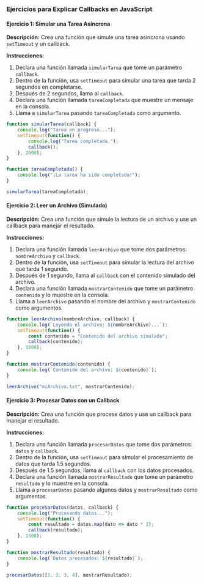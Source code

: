 ### Ejercicios para Explicar Callbacks en JavaScript

#### Ejercicio 1: Simular una Tarea Asíncrona
**Descripción:**
Crea una función que simule una tarea asíncrona usando `setTimeout` y un callback.

**Instrucciones:**
1. Declara una función llamada `simularTarea` que tome un parámetro `callback`.
2. Dentro de la función, usa `setTimeout` para simular una tarea que tarda 2 segundos en completarse.
3. Después de 2 segundos, llama al `callback`.
4. Declara una función llamada `tareaCompletada` que muestre un mensaje en la consola.
5. Llama a `simularTarea` pasando `tareaCompletada` como argumento.

```javascript
function simularTarea(callback) {
    console.log("Tarea en progreso...");
    setTimeout(function() {
        console.log("Tarea completada.");
        callback();
    }, 2000);
}

function tareaCompletada() {
    console.log("¡La tarea ha sido completada!");
}

simularTarea(tareaCompletada);
```

#### Ejercicio 2: Leer un Archivo (Simulado)
**Descripción:**
Crea una función que simule la lectura de un archivo y use un callback para manejar el resultado.

**Instrucciones:**
1. Declara una función llamada `leerArchivo` que tome dos parámetros: `nombreArchivo` y `callback`.
2. Dentro de la función, usa `setTimeout` para simular la lectura del archivo que tarda 1 segundo.
3. Después de 1 segundo, llama al `callback` con el contenido simulado del archivo.
4. Declara una función llamada `mostrarContenido` que tome un parámetro `contenido` y lo muestre en la consola.
5. Llama a `leerArchivo` pasando el nombre del archivo y `mostrarContenido` como argumentos.

```javascript
function leerArchivo(nombreArchivo, callback) {
    console.log(`Leyendo el archivo: ${nombreArchivo}...`);
    setTimeout(function() {
        const contenido = "Contenido del archivo simulado";
        callback(contenido);
    }, 1000);
}

function mostrarContenido(contenido) {
    console.log(`Contenido del archivo: ${contenido}`);
}

leerArchivo("miArchivo.txt", mostrarContenido);
```

#### Ejercicio 3: Procesar Datos con un Callback
**Descripción:**
Crea una función que procese datos y use un callback para manejar el resultado.

**Instrucciones:**
1. Declara una función llamada `procesarDatos` que tome dos parámetros: `datos` y `callback`.
2. Dentro de la función, usa `setTimeout` para simular el procesamiento de datos que tarda 1.5 segundos.
3. Después de 1.5 segundos, llama al `callback` con los datos procesados.
4. Declara una función llamada `mostrarResultado` que tome un parámetro `resultado` y lo muestre en la consola.
5. Llama a `procesarDatos` pasando algunos datos y `mostrarResultado` como argumentos.

```javascript
function procesarDatos(datos, callback) {
    console.log("Procesando datos...");
    setTimeout(function() {
        const resultado = datos.map(dato => dato * 2);
        callback(resultado);
    }, 1500);
}

function mostrarResultado(resultado) {
    console.log(`Datos procesados: ${resultado}`);
}

procesarDatos([1, 2, 3, 4], mostrarResultado);
```

